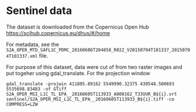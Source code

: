 # Sentinel data

The dataset is downloaded from the Copernicus Open Hub https://scihub.copernicus.eu/dhus/#/home

For metadata, see the
`S2A_OPER_MTD_SAFL1C_PDMC_20160606T204858_R022_V20150704T101337_20150704T101337.xml`
file.

For purpose of this dataset, data were cut of from two raster images and put
togeher using gdal_translate. For the projection window

 ```
 gdal_translate -projwin 411805.89162 5549990.32375 430548.500693 5535698.83483 -of GTiff S2A_OPER_MSI_L1C_TL_EPA__20160605T113933_A000162_T33UUR_B${i}.vrt sentinel/S2A_OPER_MSI_L1C_TL_EPA__20160605T113933_B${i}.tiff -co COMPRESS=LZW
 ```
